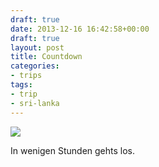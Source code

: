 ```yaml
---
draft: true
date: 2013-12-16 16:42:58+00:00
draft: true
layout: post
title: Countdown
categories:
- trips
tags:
- trip
- sri-lanka
---
```


[![](http://clemi.ag3r.at/wp-content/uploads/2013/12/wpid-Photo-16.12.2013-1736.jpg)](http://clemi.ag3r.at/wp-content/uploads/2013/12/wpid-Photo-16.12.2013-1736.jpg)





In wenigen Stunden gehts los.




